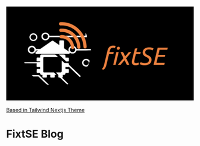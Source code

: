![fixtse-banner](/public/static/images/twitter-card.png)

[Based in Tailwind Nextjs Theme](https://GitHub.com/timlrx/tailwind-nextjs-starter-blog)

# FixtSE Blog
